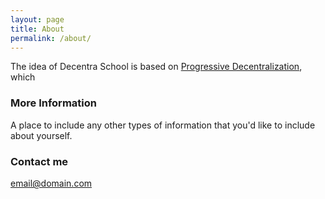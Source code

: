 ```yaml
---
layout: page
title: About
permalink: /about/
---
```


The idea of Decentra School is based on [Progressive Decentralization](https://a16z.com/2020/01/09/progressive-decentralization-crypto-product-management/), which 




### More Information

A place to include any other types of information that you'd like to include about yourself.

### Contact me

[email@domain.com](mailto:email@domain.com)
